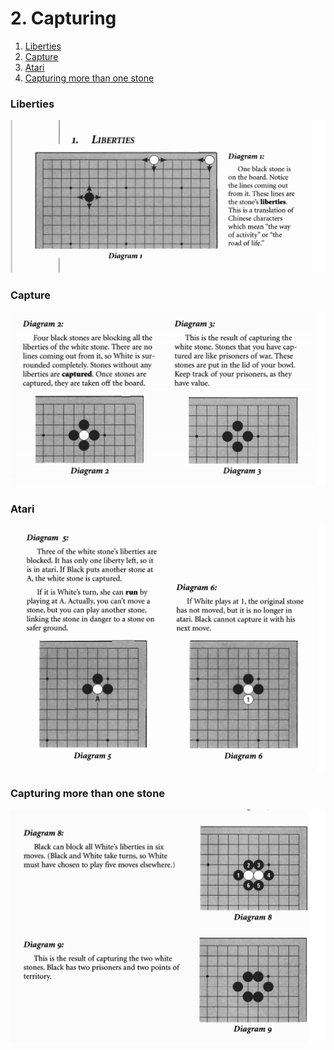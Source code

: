 # 2. Capturing

1. [Liberties](2.-capturing.md#liberties)
2. [Capture](2.-capturing.md#capture)
3. [Atari](2.-capturing.md#atari)
4. [Capturing more than one stone](2.-capturing.md#capturing-more-than-one-stone)

### Liberties

![](../../.gitbook/assets/image.png)

### Capture

![](../../.gitbook/assets/image%20%281%29.png)



### Atari

![](../../.gitbook/assets/image%20%286%29.png)

### Capturing more than one stone

![](../../.gitbook/assets/image%20%288%29.png)

